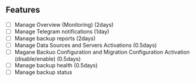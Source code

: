 ## Features

-   [ ] Manage Overview (Monitoring) (2days)
-   [ ] Manage Telegram notifications (1day)
-   [ ] Manage backup reports (2days)
-   [ ] Manage Data Sources and Servers Activations (0.5days)
-   [ ] Magane Backuo Configuration and Migration Configuration Activation (disable/enable) (0.5days)
-   [ ] Manage backup health (0.5days)
-   [ ] Manage backup status
